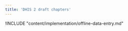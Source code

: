 ```yaml
---
title: 'DHIS 2 draft chapters'
---
```

<!--DHIS2-SECTION-ID:index-->

!INCLUDE "content/implementation/offline-data-entry.md"
